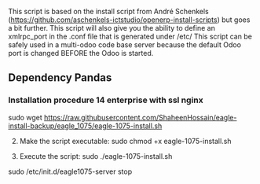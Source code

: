This script is based on the install script from André Schenkels (https://github.com/aschenkels-ictstudio/openerp-install-scripts)
but goes a bit further. This script will also give you the ability to define an xmlrpc_port in the .conf file that is generated under /etc/
This script can be safely used in a multi-odoo code base server because the default Odoo port is changed BEFORE the Odoo is started.


<h2>Dependency Pandas </h2>

<h3>Installation procedure 14 enterprise with ssl nginx</h3>


sudo wget https://raw.githubusercontent.com/ShaheenHossain/eagle-install-backup/eagle_1075/eagle-1075-install.sh

2. Make the script executable:
sudo chmod +x eagle-1075-install.sh

3. Execute the script:
sudo ./eagle-1075-install.sh



sudo /etc/init.d/eagle1075-server stop


```

